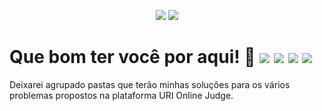 <p align="center">
  <img src="https://badges.pufler.dev/created/joseliojunior/uri-online-judge">
  <img src="https://badges.pufler.dev/updated/joseliojunior/uri-online-judge">
</p>

# Que bom ter você por aqui! 🤩 ![](https://joseliojunior.github.io/ghc-tags/lang/javascript/rounded.svg) ![](https://joseliojunior.github.io/ghc-tags/lang/lua/rounded.svg) ![](https://joseliojunior.github.io/ghc-tags/lang/kotlin/rounded.svg) ![](https://joseliojunior.github.io/ghc-tags/lang/java/rounded.svg)

Deixarei agrupado pastas que terão minhas soluções para os vários problemas propostos na plataforma URI Online Judge.
